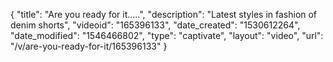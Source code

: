 {
    "title": "Are you ready for it.....",
    "description": "Latest styles in fashion of denim shorts",
    "videoid": "165396133",
    "date_created": "1530612264",
    "date_modified": "1546466802",
    "type": "captivate",
    "layout": "video",
    "url": "\/v\/are-you-ready-for-it\/165396133"
}